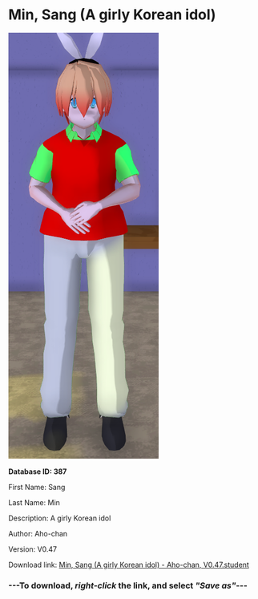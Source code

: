 # Min, Sang (A girly Korean idol)

<img src="https://raw.githubusercontent.com/Arbiter1223/Daigaku-Gurashi-Custom-Students/master/Students/Files/Min%2C%20Sang%20(A%20girly%20Korean%20idol).png" title="Min, Sang (A girly Korean idol) - Aho-chan, V0.47">

**Database ID: 387**

First Name: Sang

Last Name: Min

Description: A girly Korean idol

Author: Aho-chan

Version: V0.47

Download link: <a href="https://raw.githubusercontent.com/Arbiter1223/Daigaku-Gurashi-Custom-Students/master/Students/Files/Min%2C%20Sang%20(A%20girly%20Korean%20idol)%20-%20Aho-chan%2C%20V0.47.student">Min, Sang (A girly Korean idol) - Aho-chan, V0.47.student</a>

### ---**To download, _right-click_ the link, and select _"Save as"_**---
